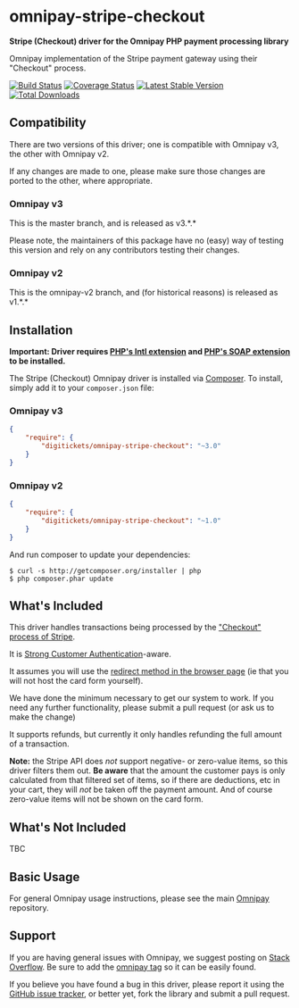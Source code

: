 # omnipay-stripe-checkout

**Stripe (Checkout) driver for the Omnipay PHP payment processing library**

Omnipay implementation of the Stripe payment gateway using their "Checkout" process.

[![Build Status](https://travis-ci.org/digitickets/omnipay-stripe-checkout.png?branch=master)](https://travis-ci.org/digitickets/omnipay-stripe-checkout)
[![Coverage Status](https://coveralls.io/repos/github/digitickets/omnipay-stripe-checkout/badge.svg?branch=master)](https://coveralls.io/github/digitickets/omnipay-stripe-checkout?branch=master)
[![Latest Stable Version](https://poser.pugx.org/digitickets/omnipay-stripe-checkout/version.png)](https://packagist.org/packages/digitickets/omnipay-stripe-checkout)
[![Total Downloads](https://poser.pugx.org/digitickets/omnipay-stripe-checkout/d/total.png)](https://packagist.org/packages/digitickets/omnipay-stripe-checkout)

## Compatibility

There are two versions of this driver; one is compatible with Omnipay v3, the other with Omnipay v2.

If any changes are made to one, please make sure those changes are ported to the other, where appropriate.

### Omnipay v3

This is the master branch, and is released as v3.\*.*

Please note, the maintainers of this package have no (easy) way of testing this version and rely on any contributors testing their changes.

### Omnipay v2

This is the omnipay-v2 branch, and (for historical reasons) is released as v1.\*.*

## Installation

**Important: Driver requires [PHP's Intl extension](http://php.net/manual/en/book.intl.php) and [PHP's SOAP extension](http://php.net/manual/en/book.soap.php) to be installed.**

The Stripe (Checkout) Omnipay driver is installed via [Composer](http://getcomposer.org/). To install, simply add it
to your `composer.json` file:

### Omnipay v3

```json
{
    "require": {
        "digitickets/omnipay-stripe-checkout": "~3.0"
    }
}
```

### Omnipay v2

```json
{
    "require": {
        "digitickets/omnipay-stripe-checkout": "~1.0"
    }
}
```

And run composer to update your dependencies:

    $ curl -s http://getcomposer.org/installer | php
    $ php composer.phar update

## What's Included

This driver handles transactions being processed by the ["Checkout" process of Stripe](https://stripe.com/docs/payments/checkout).

It is [Strong Customer Authentication](https://stripe.com/docs/strong-customer-authentication)\-aware.

It assumes you will use the [redirect method in the browser page](https://stripe.com/docs/payments/checkout/one-time#redirect-checkout) (ie that you will not host the card form yourself).

We have done the minimum necessary to get our system to work. If you need any further functionality, please submit a pull request (or ask us to make the change)

It supports refunds, but currently it only handles refunding the full amount of a transaction.

**Note:** the Stripe API does _not_ support negative- or zero-value items, so this driver filters them out. **Be aware** that the amount the customer pays
is only calculated from that filtered set of items, so if there are deductions, etc in your cart, they will _not_ be taken off the payment amount.
And of course zero-value items will not be shown on the card form.

## What's Not Included

TBC

## Basic Usage

For general Omnipay usage instructions, please see the main [Omnipay](https://github.com/omnipay/omnipay)
repository.

## Support

If you are having general issues with Omnipay, we suggest posting on
[Stack Overflow](http://stackoverflow.com/). Be sure to add the
[omnipay tag](http://stackoverflow.com/questions/tagged/omnipay) so it can be easily found.

If you believe you have found a bug in this driver, please report it using the [GitHub issue tracker](https://github.com/digitickets/omnipay-stripe-checkout/issues),
or better yet, fork the library and submit a pull request.
